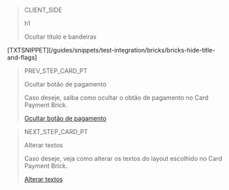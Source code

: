 > CLIENT_SIDE
>
> h1
>
> Ocultar título e bandeiras

[TXTSNIPPET][/guides/snippets/test-integration/bricks/bricks-hide-title-and-flags]

> PREV_STEP_CARD_PT
>
> Ocultar botão de pagamento
>
> Caso deseje, saiba como ocultar o obtão de pagamento no Card Payment Brick. 
>
> [Ocultar botão de pagamento](/developers/pt/docs/checkout-bricks/card-payment-brick/additional-customization/hide-payment-button)

> NEXT_STEP_CARD_PT
>
> Alterar textos
>
> Caso deseje, veja como alterar os textos do layout escolhido no Card Payment Brick.
>
> [Alterar textos](/developers/pt/docs/checkout-bricks/card-payment-brick/additional-customization/modify-texts)